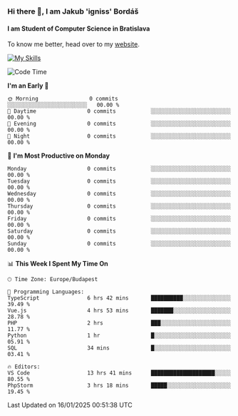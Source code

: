 ### Hi there 👋, I am Jakub 'igniss' Bordáš

#### I am Student of Computer Science in Bratislava
To know me better, head over to my [website](https://bordas.sk).

[![My Skills](https://skillicons.dev/icons?i=js,html,css,figma,svelte,java,kotlin,python,postgresql,typescript,nest,nodejs)](https://bordas.sk)


<!--START_SECTION:waka-->
![Code Time](http://img.shields.io/badge/Code%20Time-1%2C633%20hrs%2028%20mins-blue)

**I'm an Early 🐤** 

```text
🌞 Morning                0 commits           ░░░░░░░░░░░░░░░░░░░░░░░░░   00.00 % 
🌆 Daytime                0 commits           ░░░░░░░░░░░░░░░░░░░░░░░░░   00.00 % 
🌃 Evening                0 commits           ░░░░░░░░░░░░░░░░░░░░░░░░░   00.00 % 
🌙 Night                  0 commits           ░░░░░░░░░░░░░░░░░░░░░░░░░   00.00 % 
```
📅 **I'm Most Productive on Monday** 

```text
Monday                   0 commits           ░░░░░░░░░░░░░░░░░░░░░░░░░   00.00 % 
Tuesday                  0 commits           ░░░░░░░░░░░░░░░░░░░░░░░░░   00.00 % 
Wednesday                0 commits           ░░░░░░░░░░░░░░░░░░░░░░░░░   00.00 % 
Thursday                 0 commits           ░░░░░░░░░░░░░░░░░░░░░░░░░   00.00 % 
Friday                   0 commits           ░░░░░░░░░░░░░░░░░░░░░░░░░   00.00 % 
Saturday                 0 commits           ░░░░░░░░░░░░░░░░░░░░░░░░░   00.00 % 
Sunday                   0 commits           ░░░░░░░░░░░░░░░░░░░░░░░░░   00.00 % 
```


📊 **This Week I Spent My Time On** 

```text
🕑︎ Time Zone: Europe/Budapest

💬 Programming Languages: 
TypeScript               6 hrs 42 mins       ██████████░░░░░░░░░░░░░░░   39.49 % 
Vue.js                   4 hrs 53 mins       ███████░░░░░░░░░░░░░░░░░░   28.78 % 
PHP                      2 hrs               ███░░░░░░░░░░░░░░░░░░░░░░   11.77 % 
Python                   1 hr                █░░░░░░░░░░░░░░░░░░░░░░░░   05.91 % 
SQL                      34 mins             █░░░░░░░░░░░░░░░░░░░░░░░░   03.41 % 

🔥 Editors: 
VS Code                  13 hrs 41 mins      ████████████████████░░░░░   80.55 % 
PhpStorm                 3 hrs 18 mins       █████░░░░░░░░░░░░░░░░░░░░   19.45 % 
```


 Last Updated on 16/01/2025 00:51:38 UTC
<!--END_SECTION:waka-->
